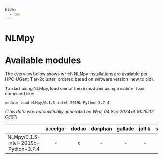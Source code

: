 ```yaml
---
hide:
  - toc
---
```


NLMpy
=====

# Available modules


The overview below shows which NLMpy installations are available per HPC-UGent Tier-2cluster, ordered based on software version (new to old).

To start using NLMpy, load one of these modules using a `module load` command like:

```shell
module load NLMpy/0.1.5-intel-2019b-Python-3.7.4
```

*(This data was automatically generated on Wed, 04 Sep 2024 at 16:29:02 CEST)*  

| |accelgor|doduo|donphan|gallade|joltik|shinx|skitty|
| :---: | :---: | :---: | :---: | :---: | :---: | :---: | :---: |
|NLMpy/0.1.5-intel-2019b-Python-3.7.4|-|x|-|-|-|-|x|
